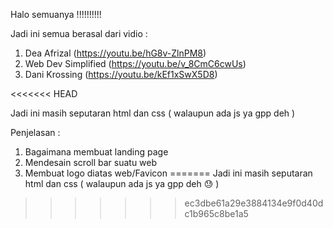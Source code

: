 Halo semuanya !!!!!!!!!!

Jadi ini semua berasal dari vidio :
 1. Dea Afrizal (https://youtu.be/hG8v-ZlnPM8)
 2. Web Dev Simplified (https://youtu.be/v_8CmC6cwUs)
 3. Dani Krossing (https://youtu.be/kEf1xSwX5D8)

<<<<<<< HEAD

Jadi ini masih seputaran html dan css ( walaupun ada js ya gpp deh )

Penjelasan :
1. Bagaimana membuat landing page
2. Mendesain scroll bar suatu web
3. Membuat logo diatas web/Favicon 
=======
Jadi ini masih seputaran html dan css ( walaupun ada js ya gpp deh 😓 )
>>>>>>> ec3dbe61a29e3884134e9f0d40dc1b965c8be1a5
